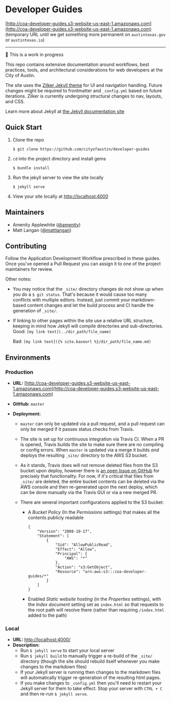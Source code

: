 # Developer Guides

[http://coa-developer-guides.s3-website-us-east-1.amazonaws.com](http://coa-developer-guides.s3-website-us-east-1.amazonaws.com) (temporary URL until we get something more permanent on `austintexas.gov` or `austintexas.io`)

---

:construction: This is a work in progress

This repo contains extensive documentation around workflows, best practices, tools, and architectural considerations for web developers at the City of Austin.

The site uses the [Zilker Jekyll theme](https://github.com/cityofaustin/zilker-theme) for UI and navigation handling. Future changes might be required to frontmatter and `_config.yml` based on future iterations. Zilker is currently undergoing structural changes to nav, layouts, and CSS.

Learn more about Jekyll at [the Jekyll documentation site](https://jekyllrb.com/docs/home/)

## Quick Start

1. Clone the repo  

   ```
   $ git clone https://github.com/cityofaustin/developer-guides
   ```

2. `cd` into the project directory and install gems  

   ```
   $ bundle install
   ```



3. Run the jekyll server to view the site locally  

   ```
   $ jekyll serve
   ```

4. View your site locally at [http://localhost:4000](http://localhost:4000)


## Maintainers

- Amenity Applewhite ([@amenity](https://github.com/amenity))
- Matt Langan ([@mattlangan](https://github.com/mattlangan))

## Contributing

Follow the Application Development Workflow prescribed in these guides. Once you've opened a Pull Request you can assign it to one of the project maintainers for review.

Other notes:

- You may notice that the `_site/` directory changes do not show up when you do a `$ git status`. That's because it would cause too many conflicts with multiple editors. Instead, just commit your markdown-based content changes and let the build process and CI handle the generation of `_site/`.

- If linking to other pages within the site use a relative URL structure, keeping in mind how Jekyll will compile directories and sub-directories.  
  Good: `[my link text](../dir_path/file_name)`  

  Bad: `[my link text]({% site.baseurl %}/dir_path/file_name.md)`

## Environments

### Production

- **URL:** [http://coa-developer-guides.s3-website-us-east-1.amazonaws.com](http://coa-developer-guides.s3-website-us-east-1.amazonaws.com) 

- **GitHub:** `master`

- **Deployment:**

  - `master` can only be updated via a pull request, and a pull request can only be merged if it passes status checks from Travis.

  - The site is set up for continuous integration via Travis CI. When a PR is opened, Travis builds the site to make sure there are no compiling or config errors. When `master` is updated via a merge it builds _and_ deploys the resulting `_site/` directory to the AWS S3 bucket.

  - As it stands, Travis does will not remove deleted files from the S3 bucket upon deploy, however there is [an open Issue on GitHub](https://github.com/travis-ci/dpl/issues/661) for precisely that functionality. For now, if it's critical that files from `_site/` are deleted, the entire bucket contents can be deleted via the AWS console and then re-generated upon the next deploy, which can be done manually via the Travis GUI or via a new merged PR.

  - There are several important configurations applied to the S3 bucket:

    - A _Bucket Policy_ (In the _Permissions_ settings) that makes all the contents publicly readable  

      ```
      {
          "Version": "2008-10-17",
          "Statement": [
              {
                  "Sid": "AllowPublicRead",
                  "Effect": "Allow",
                  "Principal": {
                      "AWS": "*"
                  },
                  "Action": "s3:GetObject",
                  "Resource": "arn:aws:s3:::coa-developer-guides/*"
              }
          ]
      }
      ```

    - Enabled _Static website hosting_ (in the _Properties_ settings), with the _Index document_ setting set as `index.html` so that requests to the root path will resolve there (rather than requiring `/index.html` added to the path)


### Local

- **URL:** [http://localhost:4000/]() 
- **Description:**
  - Run `$ jekyll serve` to start your local server
  - Run `$ jekyll build` to manually trigger a re-build of the `_site/` directory (though the site should rebuild itself whenever you make changes to the markdown files)
  - If your Jekyll server is running then changes to the markdown files will automatically trigger re-generation of the resulting html pages.
  - If you make changes to `_config.yml` then you'll need to restart your Jekyll server for them to take effect. Stop your server with `CTRL + C` and then re-run `$ jekyll serve`.

